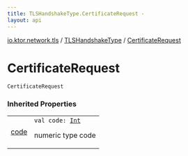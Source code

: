 ```yaml
---
title: TLSHandshakeType.CertificateRequest - 
layout: api
---
```


<div class='api-docs-breadcrumbs'><a href="../index.html">io.ktor.network.tls</a> / <a href="index.html">TLSHandshakeType</a> / <a href="./-certificate-request.html">CertificateRequest</a></div>

# CertificateRequest

<div class="signature"><code><span class="identifier">CertificateRequest</span></code></div>

### Inherited Properties

<table class="api-docs-table">
<tbody>
<tr>
<td markdown="1">

<a href="code.html">code</a>


</td>
<td markdown="1">
<div class="signature"><code><span class="keyword">val </span><span class="identifier">code</span><span class="symbol">: </span><a href="https://kotlinlang.org/api/latest/jvm/stdlib/kotlin/-int/index.html"><span class="identifier">Int</span></a></code></div>

numeric type code


</td>
</tr>
</tbody>
</table>
